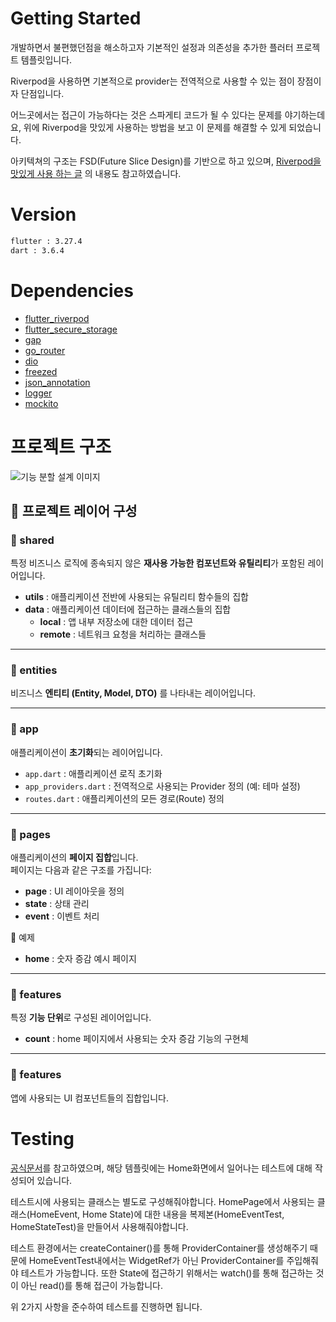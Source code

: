 # Getting Started

개발하면서 불편했던점을 해소하고자 기본적인 설정과 의존성을 추가한 플러터 프로젝트 템플릿입니다.

Riverpod을 사용하면 기본적으로 provider는 전역적으로 사용할 수 있는 점이 장점이자 단점입니다.

어느곳에서는 접근이 가능하다는 것은 스파게티 코드가 될 수 있다는 문제를 야기하는데요, 위에 Riverpod을 맛있게 사용하는 방법을 보고 이 문제를 해결할 수 있게 되었습니다.

아키텍쳐의 구조는 FSD(Future Slice Design)를 기반으로 하고
있으며, [Riverpod을 맛있게 사용 하는 글](https://medium.com/jobkorea-tech/flutter-riverpod%EC%9D%84-%EB%A7%9B%EC%9E%88%EA%B2%8C-%EB%AF%B9%EC%8A%A4%EC%9D%B8-%ED%95%98%EA%B8%B0-a7d2481396ff)
의 내용도 참고하였습니다.

# Version

```bash
flutter : 3.27.4
dart : 3.6.4
```


# Dependencies

- [flutter_riverpod](https://pub.dev/packages/flutter_bloc)
- [flutter_secure_storage](https://pub.dev/packages/flutter_secure_storage)
- [gap](https://pub.dev/packages/gap)
- [go_router](https://pub.dev/packages/go_router)
- [dio](https://pub.dev/packages/dio)
- [freezed](https://pub.dev/packages/freezed)
- [json_annotation](https://pub.dev/packages/json_annotation)
- [logger](https://pub.dev/packages/logger)
- [mockito](https://pub.dev/packages/mockito)

# 프로젝트 구조

![기능 분할 설계 이미지](https://github.com/user-attachments/assets/0cab04e4-d671-42c6-b6bb-3424953fde39)

## 📂 프로젝트 레이어 구성

### 🔹 shared
특정 비즈니스 로직에 종속되지 않은 **재사용 가능한 컴포넌트와 유틸리티**가 포함된 레이어입니다.

- **utils** : 애플리케이션 전반에 사용되는 유틸리티 함수들의 집합
- **data** : 애플리케이션 데이터에 접근하는 클래스들의 집합
  - **local** : 앱 내부 저장소에 대한 데이터 접근
  - **remote** : 네트워크 요청을 처리하는 클래스들

---

### 🔹 entities
비즈니스 **엔티티 (Entity, Model, DTO)** 를 나타내는 레이어입니다.

---

### 🔹 app
애플리케이션이 **초기화**되는 레이어입니다.

- `app.dart` : 애플리케이션 로직 초기화
- `app_providers.dart` : 전역적으로 사용되는 Provider 정의 (예: 테마 설정)
- `routes.dart` : 애플리케이션의 모든 경로(Route) 정의

---

### 🔹 pages
애플리케이션의 **페이지 집합**입니다.  
페이지는 다음과 같은 구조를 가집니다:

- **page** : UI 레이아웃을 정의
- **state** : 상태 관리
- **event** : 이벤트 처리

📌 예제  
- **home** : 숫자 증감 예시 페이지

---

### 🔹 features
특정 **기능 단위**로 구성된 레이어입니다.

- **count** : home 페이지에서 사용되는 숫자 증감 기능의 구현체

---

### 🔹 features
앱에 사용되는 UI 컴포넌트들의 집합입니다.

# Testing

[공식문서](https://riverpod.dev/docs/cookbooks/testing/)를 참고하였으며, 해당 템플릿에는 Home화면에서 일어나는 테스트에 대해 작성되어 있습니다.

테스트시에 사용되는 클래스는 별도로 구성해줘야합니다. HomePage에서 사용되는 클래스(HomeEvent, Home State)에 대한 내용을 복제본(HomeEventTest, HomeStateTest)을 만들어서
사용해줘야합니다.

테스트 환경에서는 createContainer()를 통해 ProviderContainer를 생성해주기 때문에 HomeEventTest내에서는 WidgetRef가 아닌 ProviderContainer를 주입해줘야
테스트가 가능합니다.
또한 State에 접근하기 위해서는 watch()를 통해 접근하는 것이 아닌 read()를 통해 접근이 가능합니다.

위 2가지 사항을 준수하여 테스트를 진행하면 됩니다.
